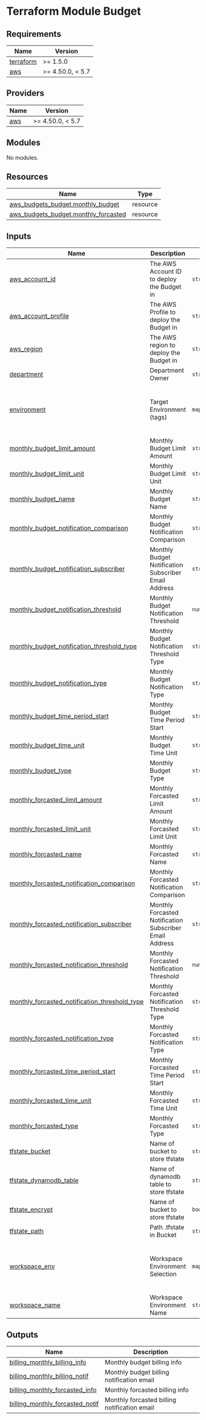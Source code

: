 # Terraform Module Budget

<!-- BEGIN_TF_DOCS -->
## Requirements

| Name | Version |
|------|---------|
| <a name="requirement_terraform"></a> [terraform](#requirement\_terraform) | >= 1.5.0 |
| <a name="requirement_aws"></a> [aws](#requirement\_aws) | >= 4.50.0, < 5.7 |

## Providers

| Name | Version |
|------|---------|
| <a name="provider_aws"></a> [aws](#provider\_aws) | >= 4.50.0, < 5.7 |

## Modules

No modules.

## Resources

| Name | Type |
|------|------|
| [aws_budgets_budget.monthly_budget](https://registry.terraform.io/providers/opentofu/aws/latest/docs/resources/budgets_budget) | resource |
| [aws_budgets_budget.monthly_forcasted](https://registry.terraform.io/providers/opentofu/aws/latest/docs/resources/budgets_budget) | resource |

## Inputs

| Name | Description | Type | Default | Required |
|------|-------------|------|---------|:--------:|
| <a name="input_aws_account_id"></a> [aws\_account\_id](#input\_aws\_account\_id) | The AWS Account ID to deploy the Budget in | `string` | n/a | yes |
| <a name="input_aws_account_profile"></a> [aws\_account\_profile](#input\_aws\_account\_profile) | The AWS Profile to deploy the Budget in | `string` | n/a | yes |
| <a name="input_aws_region"></a> [aws\_region](#input\_aws\_region) | The AWS region to deploy the Budget in | `string` | n/a | yes |
| <a name="input_department"></a> [department](#input\_department) | Department Owner | `string` | `"DEVOPS"` | no |
| <a name="input_environment"></a> [environment](#input\_environment) | Target Environment (tags) | `map(string)` | <pre>{<br>  "default": "DEF",<br>  "lab": "RND",<br>  "prod": "PROD",<br>  "staging": "STG"<br>}</pre> | no |
| <a name="input_monthly_budget_limit_amount"></a> [monthly\_budget\_limit\_amount](#input\_monthly\_budget\_limit\_amount) | Monthly Budget Limit Amount | `string` | `"150"` | no |
| <a name="input_monthly_budget_limit_unit"></a> [monthly\_budget\_limit\_unit](#input\_monthly\_budget\_limit\_unit) | Monthly Budget Limit Unit | `string` | `"USD"` | no |
| <a name="input_monthly_budget_name"></a> [monthly\_budget\_name](#input\_monthly\_budget\_name) | Monthly Budget Name | `string` | `"monthly_budget_150"` | no |
| <a name="input_monthly_budget_notification_comparison"></a> [monthly\_budget\_notification\_comparison](#input\_monthly\_budget\_notification\_comparison) | Monthly Budget Notification Comparison | `string` | `"GREATER_THAN"` | no |
| <a name="input_monthly_budget_notification_subscriber"></a> [monthly\_budget\_notification\_subscriber](#input\_monthly\_budget\_notification\_subscriber) | Monthly Budget Notification Subscriber Email Address | `string` | `"support@devopscorner.id"` | no |
| <a name="input_monthly_budget_notification_threshold"></a> [monthly\_budget\_notification\_threshold](#input\_monthly\_budget\_notification\_threshold) | Monthly Budget Notification Threshold | `number` | `80` | no |
| <a name="input_monthly_budget_notification_threshold_type"></a> [monthly\_budget\_notification\_threshold\_type](#input\_monthly\_budget\_notification\_threshold\_type) | Monthly Budget Notification Threshold Type | `string` | `"PERCENTAGE"` | no |
| <a name="input_monthly_budget_notification_type"></a> [monthly\_budget\_notification\_type](#input\_monthly\_budget\_notification\_type) | Monthly Budget Notification Type | `string` | `"ACTUAL"` | no |
| <a name="input_monthly_budget_time_period_start"></a> [monthly\_budget\_time\_period\_start](#input\_monthly\_budget\_time\_period\_start) | Monthly Budget Time Period Start | `string` | `"2023-01-01_00:00"` | no |
| <a name="input_monthly_budget_time_unit"></a> [monthly\_budget\_time\_unit](#input\_monthly\_budget\_time\_unit) | Monthly Budget Time Unit | `string` | `"MONTHLY"` | no |
| <a name="input_monthly_budget_type"></a> [monthly\_budget\_type](#input\_monthly\_budget\_type) | Monthly Budget Type | `string` | `"COST"` | no |
| <a name="input_monthly_forcasted_limit_amount"></a> [monthly\_forcasted\_limit\_amount](#input\_monthly\_forcasted\_limit\_amount) | Monthly Forcasted Limit Amount | `string` | `"100"` | no |
| <a name="input_monthly_forcasted_limit_unit"></a> [monthly\_forcasted\_limit\_unit](#input\_monthly\_forcasted\_limit\_unit) | Monthly Forcasted Limit Unit | `string` | `"USD"` | no |
| <a name="input_monthly_forcasted_name"></a> [monthly\_forcasted\_name](#input\_monthly\_forcasted\_name) | Monthly Forcasted Name | `string` | `"monthly_forcasted_100"` | no |
| <a name="input_monthly_forcasted_notification_comparison"></a> [monthly\_forcasted\_notification\_comparison](#input\_monthly\_forcasted\_notification\_comparison) | Monthly Forcasted Notification Comparison | `string` | `"GREATER_THAN"` | no |
| <a name="input_monthly_forcasted_notification_subscriber"></a> [monthly\_forcasted\_notification\_subscriber](#input\_monthly\_forcasted\_notification\_subscriber) | Monthly Forcasted Notification Subscriber Email Address | `string` | `"support@devopscorner.id"` | no |
| <a name="input_monthly_forcasted_notification_threshold"></a> [monthly\_forcasted\_notification\_threshold](#input\_monthly\_forcasted\_notification\_threshold) | Monthly Forcasted Notification Threshold | `number` | `80` | no |
| <a name="input_monthly_forcasted_notification_threshold_type"></a> [monthly\_forcasted\_notification\_threshold\_type](#input\_monthly\_forcasted\_notification\_threshold\_type) | Monthly Forcasted Notification Threshold Type | `string` | `"PERCENTAGE"` | no |
| <a name="input_monthly_forcasted_notification_type"></a> [monthly\_forcasted\_notification\_type](#input\_monthly\_forcasted\_notification\_type) | Monthly Forcasted Notification Type | `string` | `"FORECASTED"` | no |
| <a name="input_monthly_forcasted_time_period_start"></a> [monthly\_forcasted\_time\_period\_start](#input\_monthly\_forcasted\_time\_period\_start) | Monthly Forcasted Time Period Start | `string` | `"2023-01-01_00:00"` | no |
| <a name="input_monthly_forcasted_time_unit"></a> [monthly\_forcasted\_time\_unit](#input\_monthly\_forcasted\_time\_unit) | Monthly Forcasted Time Unit | `string` | `"MONTHLY"` | no |
| <a name="input_monthly_forcasted_type"></a> [monthly\_forcasted\_type](#input\_monthly\_forcasted\_type) | Monthly Forcasted Type | `string` | `"COST"` | no |
| <a name="input_tfstate_bucket"></a> [tfstate\_bucket](#input\_tfstate\_bucket) | Name of bucket to store tfstate | `string` | `"devopscorner-tf-remote-state"` | no |
| <a name="input_tfstate_dynamodb_table"></a> [tfstate\_dynamodb\_table](#input\_tfstate\_dynamodb\_table) | Name of dynamodb table to store tfstate | `string` | `"devopscorner-tf-state-lock"` | no |
| <a name="input_tfstate_encrypt"></a> [tfstate\_encrypt](#input\_tfstate\_encrypt) | Name of bucket to store tfstate | `bool` | `true` | no |
| <a name="input_tfstate_path"></a> [tfstate\_path](#input\_tfstate\_path) | Path .tfstate in Bucket | `string` | `"budget/terraform.tfstate"` | no |
| <a name="input_workspace_env"></a> [workspace\_env](#input\_workspace\_env) | Workspace Environment Selection | `map(string)` | <pre>{<br>  "default": "default",<br>  "lab": "rnd",<br>  "prod": "prod",<br>  "staging": "staging"<br>}</pre> | no |
| <a name="input_workspace_name"></a> [workspace\_name](#input\_workspace\_name) | Workspace Environment Name | `string` | `"default"` | no |

## Outputs

| Name | Description |
|------|-------------|
| <a name="output_billing_monthly_billing_info"></a> [billing\_monthly\_billing\_info](#output\_billing\_monthly\_billing\_info) | Monthly budget billing info |
| <a name="output_billing_monthly_billing_notif"></a> [billing\_monthly\_billing\_notif](#output\_billing\_monthly\_billing\_notif) | Monthly budget billing notification email |
| <a name="output_billing_monthly_forcasted_info"></a> [billing\_monthly\_forcasted\_info](#output\_billing\_monthly\_forcasted\_info) | Monthly forcasted billing info |
| <a name="output_billing_monthly_forcasted_notif"></a> [billing\_monthly\_forcasted\_notif](#output\_billing\_monthly\_forcasted\_notif) | Monthly forcasted billing notification email |
<!-- END_TF_DOCS -->